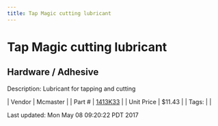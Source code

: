 ```yaml
---
title: Tap Magic cutting lubricant
---
```


# Tap Magic cutting lubricant
## Hardware / Adhesive
Description: 	Lubricant for tapping and cutting  

| Vendor | Mcmaster | 
| Part # | [1413K33](https://www.mcmaster.com/#1413K33) | 
| Unit Price | $11.43 | 
| Tags: |  | 

Last updated: Mon May 08 09:20:22 PDT 2017